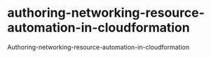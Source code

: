 # authoring-networking-resource-automation-in-cloudformation
Authoring-networking-resource-automation-in-cloudformation

